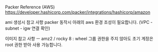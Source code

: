 Packer Reference (AWS)
https://developer.hashicorp.com/packer/integrations/hashicorp/amazon

ami 생성시 참고 사항
packer 동작시 아래의 aws 환경 조성이 필요합니다.
(VPC - subnet - igw 연결 확인)

이미지 참고 사항
ㅡ amz2 / rocky 8 
: wheel 그룹 권한을 주지 않아도 초기 계정은 root 권한 받아 사용 가능합니다.